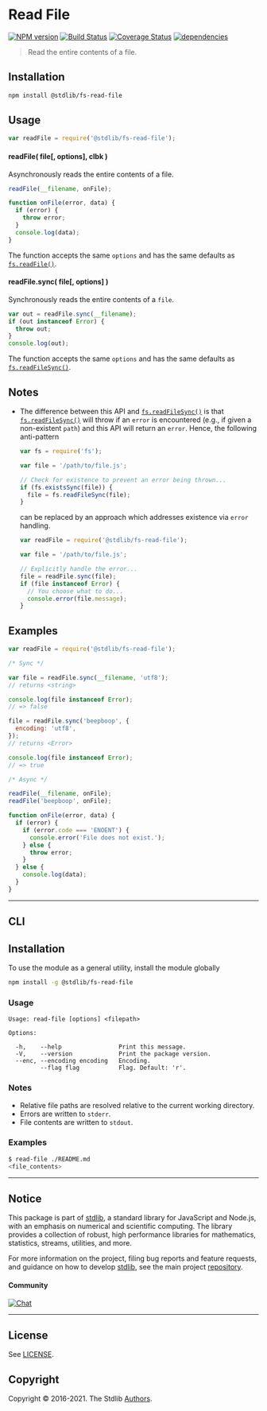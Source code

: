 <!--

@license Apache-2.0

Copyright (c) 2018 The Stdlib Authors.

Licensed under the Apache License, Version 2.0 (the "License");
you may not use this file except in compliance with the License.
You may obtain a copy of the License at

   http://www.apache.org/licenses/LICENSE-2.0

Unless required by applicable law or agreed to in writing, software
distributed under the License is distributed on an "AS IS" BASIS,
WITHOUT WARRANTIES OR CONDITIONS OF ANY KIND, either express or implied.
See the License for the specific language governing permissions and
limitations under the License.

-->

# Read File

[![NPM version][npm-image]][npm-url] [![Build Status][test-image]][test-url] [![Coverage Status][coverage-image]][coverage-url] [![dependencies][dependencies-image]][dependencies-url]

> Read the entire contents of a file.

<section class="installation">

## Installation

```bash
npm install @stdlib/fs-read-file
```

</section>

<section class="usage">

## Usage

```javascript
var readFile = require('@stdlib/fs-read-file');
```

#### readFile( file\[, options], clbk )

Asynchronously reads the entire contents of a file.

```javascript
readFile(__filename, onFile);

function onFile(error, data) {
  if (error) {
    throw error;
  }
  console.log(data);
}
```

The function accepts the same `options` and has the same defaults as [`fs.readFile()`][node-fs].

#### readFile.sync( file\[, options] )

Synchronously reads the entire contents of a `file`.

```javascript
var out = readFile.sync(__filename);
if (out instanceof Error) {
  throw out;
}
console.log(out);
```

The function accepts the same `options` and has the same defaults as [`fs.readFileSync()`][node-fs].

</section>

<!-- /.usage -->

<section class="notes">

## Notes

- The difference between this API and [`fs.readFileSync()`][node-fs] is that [`fs.readFileSync()`][node-fs] will throw if an `error` is encountered (e.g., if given a non-existent `path`) and this API will return an `error`. Hence, the following anti-pattern

  ```javascript
  var fs = require('fs');

  var file = '/path/to/file.js';

  // Check for existence to prevent an error being thrown...
  if (fs.existsSync(file)) {
    file = fs.readFileSync(file);
  }
  ```

  can be replaced by an approach which addresses existence via `error` handling.

  ```javascript
  var readFile = require('@stdlib/fs-read-file');

  var file = '/path/to/file.js';

  // Explicitly handle the error...
  file = readFile.sync(file);
  if (file instanceof Error) {
    // You choose what to do...
    console.error(file.message);
  }
  ```

</section>

<!-- /.notes -->

<section class="examples">

## Examples

<!-- eslint no-undef: "error" -->

```javascript
var readFile = require('@stdlib/fs-read-file');

/* Sync */

var file = readFile.sync(__filename, 'utf8');
// returns <string>

console.log(file instanceof Error);
// => false

file = readFile.sync('beepboop', {
  encoding: 'utf8',
});
// returns <Error>

console.log(file instanceof Error);
// => true

/* Async */

readFile(__filename, onFile);
readFile('beepboop', onFile);

function onFile(error, data) {
  if (error) {
    if (error.code === 'ENOENT') {
      console.error('File does not exist.');
    } else {
      throw error;
    }
  } else {
    console.log(data);
  }
}
```

</section>

<!-- /.examples -->

---

<section class="cli">

## CLI

<section class="installation">

## Installation

To use the module as a general utility, install the module globally

```bash
npm install -g @stdlib/fs-read-file
```

</section>

<section class="usage">

### Usage

```text
Usage: read-file [options] <filepath>

Options:

  -h,    --help                Print this message.
  -V,    --version             Print the package version.
  --enc, --encoding encoding   Encoding.
         --flag flag           Flag. Default: 'r'.
```

</section>

<!-- /.usage -->

<section class="notes">

### Notes

- Relative file paths are resolved relative to the current working directory.
- Errors are written to `stderr`.
- File contents are written to `stdout`.

</section>

<!-- /.notes -->

<section class="examples">

### Examples

```bash
$ read-file ./README.md
<file_contents>
```

</section>

<!-- /.examples -->

</section>

<!-- /.cli -->

<section class="main-repo" >

---

## Notice

This package is part of [stdlib][stdlib], a standard library for JavaScript and Node.js, with an emphasis on numerical and scientific computing. The library provides a collection of robust, high performance libraries for mathematics, statistics, streams, utilities, and more.

For more information on the project, filing bug reports and feature requests, and guidance on how to develop [stdlib][stdlib], see the main project [repository][stdlib].

#### Community

[![Chat][chat-image]][chat-url]

---

## License

See [LICENSE][stdlib-license].

## Copyright

Copyright &copy; 2016-2021. The Stdlib [Authors][stdlib-authors].

</section>

<!-- /.stdlib -->

<!-- Section for all links. Make sure to keep an empty line after the `section` element and another before the `/section` close. -->

<section class="links">

[npm-image]: http://img.shields.io/npm/v/@stdlib/fs-read-file.svg
[npm-url]: https://npmjs.org/package/@stdlib/fs-read-file
[test-image]: https://github.com/stdlib-js/fs-read-file/actions/workflows/test.yml/badge.svg
[test-url]: https://github.com/stdlib-js/fs-read-file/actions/workflows/test.yml
[coverage-image]: https://img.shields.io/codecov/c/github/stdlib-js/fs-read-file/main.svg
[coverage-url]: https://codecov.io/github/stdlib-js/fs-read-file?branch=main
[dependencies-image]: https://img.shields.io/david/stdlib-js/fs-read-file.svg
[dependencies-url]: https://david-dm.org/stdlib-js/fs-read-file/main
[chat-image]: https://img.shields.io/gitter/room/stdlib-js/stdlib.svg
[chat-url]: https://gitter.im/stdlib-js/stdlib/
[stdlib]: https://github.com/stdlib-js/stdlib
[stdlib-authors]: https://github.com/stdlib-js/stdlib/graphs/contributors
[stdlib-license]: https://raw.githubusercontent.com/stdlib-js/fs-read-file/main/LICENSE
[node-fs]: https://nodejs.org/api/fs.html

</section>

<!-- /.links -->
